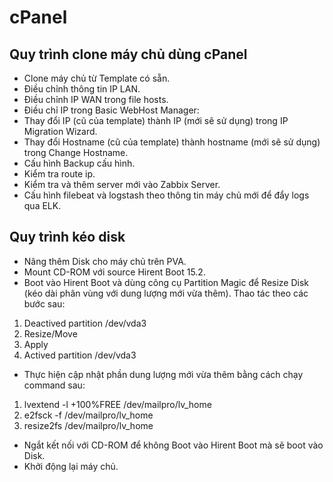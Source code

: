 # cPanel
## Quy trình clone máy chủ dùng cPanel
- Clone máy chủ từ Template có sẵn.
- Điều chỉnh thông tin IP LAN.
- Điều chỉnh IP WAN trong file hosts.
- Điều chỉ IP trong Basic WebHost Manager:
- Thay đổi IP (cũ của template) thành IP (mới sẽ sử dụng) trong IP Migration Wizard.
- Thay đổi Hostname (cũ của template) thành hostname (mới sẽ sử dụng) trong Change Hostname.
- Cấu hình Backup cấu hình.
- Kiểm tra route ip.
- Kiểm tra và thêm server mới vào Zabbix Server.
- Cấu hình filebeat và logstash theo thông tin máy chủ mới để đẩy logs qua ELK.

## Quy trình kéo disk
- Nâng thêm Disk cho máy chủ trên PVA.
- Mount CD-ROM với source Hirent Boot 15.2.
- Boot vào Hirent Boot và dùng công cụ Partition Magic để Resize Disk (kéo dài phân vùng với dung lượng mới vừa thêm). Thao tác theo các bước sau:
1. Deactived partition /dev/vda3
2. Resize/Move
3. Apply
4. Actived partition /dev/vda3

- Thực hiện cập nhật phần dung lượng mới vừa thêm bằng cách chạy command sau:
1. lvextend -l +100%FREE /dev/mailpro/lv_home
2. e2fsck -f /dev/mailpro/lv_home
3. resize2fs /dev/mailpro/lv_home

- Ngắt kết nối với CD-ROM để không Boot vào Hirent Boot mà sẽ boot vào Disk.
- Khởi động lại máy chủ.
